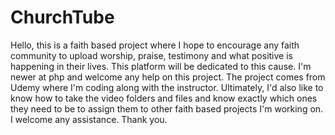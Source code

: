 # ChurchTube
Hello, this is a faith based project where I hope to encourage any faith community to upload worship, praise, testimony and what positive is happening in their lives. This platform will be dedicated to this cause. I'm newer at php and welcome any help on this project. The project comes from Udemy where I'm coding along with the instructor. Ultimately, I'd also like to know how to take the video folders and files and know exactly which ones they need to be to assign them to other faith based projects I'm working on. I welcome any assistance. Thank you. 
